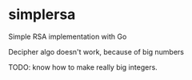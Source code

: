 # simplersa
Simple RSA implementation with Go

Decipher algo doesn't work, because of big numbers

TODO: know how to make really big integers.
